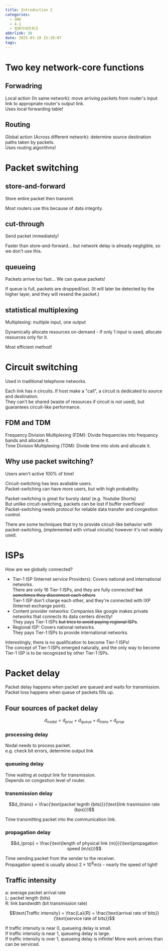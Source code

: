 ```yaml
---
title: Introduction 2
categories:
  - SNU
  - 4-1
  - 컴퓨터네트워크
abbrlink: 38
date: 2025-03-10 15:20:07
tags:
---
```


# Two key network-core functions

## Forwadring

Local action (In same network): move arriving packets from router's input link to appropriate router's output link.  
Uses local forwarding table!

## Routing

Global action (Across different network): determine source destination paths taken by packets.  
Uses routing algorithms!

# Packet switching

## store-and-forward

Store entire packet then transmit.

Most routers use this because of data integrity.

## cut-through

Send packet immediately!

Faster than store-and-forward... but network delay is already negligible, so we don't use this.

## queueing

Packets arrive too fast... We can queue packets!

If queue is full, packets are dropped/lost. (It will later be detected by the higher layer, and they will resend the packet.)

## statistical multiplexing

Multiplexing: multiple input, one output

Dynamically allocate resources on-demand - If only 1 input is used, allocate resources only for it.

Most efficient method!

# Circuit switching

Used in traditional telephone networks.

Each link has n circuits. If host make a "call", a circuit is dedicated to source and destination.  
They can't be shared (waste of resources if circuit is not used), but guarantees circuit-like performance.

## FDM and TDM

Frequency Division Multiplexing (FDM): Divide frequencies into frequency bands and allocate it.  
Time Division Multiplexing (TDM): Divide time into slots and allocate it.

## Why use packet switching?

Users aren't active 100% of time!

Circuit-switching has less avaliable users.  
Packet-switching can have more users, but with high probability.

Packet-switching is great for bursty data! (e.g. Youtube Shorts)  
But unlike circuit-switching, packets can be lost if buffer overflows!  
Packet-switching needs protocol for reliable data transfer and congestion control.

There are some techniques that try to provide circuit-like behavior with packet-switching, (implemented with virtual circuits) however it's not widely used.

# ISPs

How are we globally connected?

- Tier-1 ISP (Internet service Providers): Covers national and international networks.  
  There are only 16 Tier-1 ISPs, and they are fully connected! ~~but sometimes they disconnect each others~~  
  Tier-1 ISP don't charge each other, and they're connected with IXP (Internet exchange point).
- Content provider networks: Companies like google makes private networks that connects its data centers directly!  
  They pays Tier-1 ISPs ~~but tries to avoid paying regional ISPs~~.
- Regional ISP: Covers national networks.  
  They pays Tier-1 ISPs to provide international networks.

Interestingly, there is no qualification to become Tier-1 ISPs!  
The concept of Tier-1 ISPs emerged naturally, and the only way to become Tier-1 ISP is to be recognized by other Tier-1 ISPs.

# Packet delay

Packet delay happens when packet are queued and waits for transmission.  
Packet loss happens when queue of packets fills up.

## Four sources of packet delay

$$d_{nodal} = d_{proc} + d_{queue} + d_{trans} + d_{prop}$$

### processing delay

Nodal needs to process packet.  
e.g. check bit errors, determine output link

### queueing delay

Time waiting at output link for transmission.  
Depends on congestion level of router.

### transmission delay

$$d_{trans} = \frac{\text{packet legnth (bits)}}{\text{link trasmission rate (bps)}}$$

Time transmitting packet into the communication link.

### propagation delay

$$d_{prop} = \frac{\text{length of physical link (m)}}{\text{propagation speed (m/s)}}$$

Time sending packet from the sender to the receiver.  
Propagation speed is usually about $2 \times 10^8 m/s$ - nearly the speed of light!

## Traffic intensity

a: average packet arrival rate  
L: packet length (bits)  
R: link bandwidth (bit transmission rate)

$$\text{Traffic intensity} = \frac{La}{R} = \frac{\text{arrival rate of bits}}{\text{service rate of bits}}$$

If traffic intensity is near 0, queueing delay is small.  
If traffic intensity is near 1, queueing delay is large.  
If traffic intensity is over 1, queueing delay is infinite! More work arrives than can be serviced.
